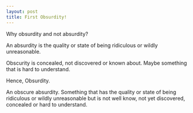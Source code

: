 ```yaml
---
layout: post
title: First Obsurdity!
---
```


Why obsurdity and not absurdity?

An absurdity is the quality or state of being ridiculous or wildly unreasonable.

Obscurity is concealed, not discovered or known about.  Maybe something that is hard to understand.

Hence, Obsurdity. 

An obscure absurdity.  Something that has the quality or state of being ridiculous or wildly unreasonable but is not well know, not yet discovered, concealed or hard to understand.

